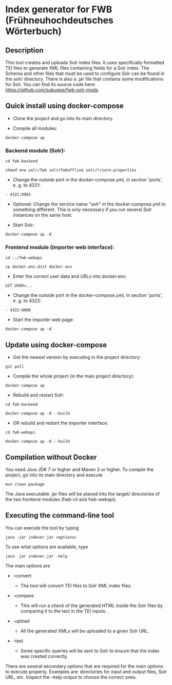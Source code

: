 # Index generator for FWB (Frühneuhochdeutsches Wörterbuch)

## Description

This tool creates and uploads Solr index files.
It uses specifically formatted TEI files to generate XML files containing fields for a Solr index.
The Schema and other files that must be used to configure Solr can be found in the solr/ directory.
There is also a .jar file that contains some modifications for Solr. You can find its source code here: 
https://github.com/subugoe/fwb-solr-mods.

## Quick install using docker-compose

- Clone the project and go into its main directory.

- Compile all modules:

``` docker-compose up ```

### Backend module (Solr):

``` cd fwb-backend ```

``` chmod a+w solr/fwb solr/fwboffline solr/*/core.properties ```

- Change the outside port in the docker-compose.yml, in section 'ports', e. g. to 4321:

``` - 4321:8983 ```

- Optional: Change the service name "solr" in the docker-compose.yml to something different. 
  This is only necessary if you run several Solr instances on the same host.

- Start Solr:

``` docker-compose up -d ```

### Frontend module (importer web interface):

``` cd ../fwb-webapi ```

``` cp docker.env.dist docker.env ```

- Enter the correct user data and URLs into docker.env:

``` GIT_USER=... ```

- Change the outside port in the docker-compose.yml, in section 'ports', e. g. to 4322:

``` - 4322:8080 ```

- Start the importer web page:

``` docker-compose up -d ```

## Update using docker-compose

- Get the newest version by executing in the project directory:

``` git pull ```

- Compile the whole project (in the main project directory):

``` docker-compose up ```

- Rebuild and restart Solr:

``` cd fwb-backend ```

``` docker-compose up -d --build ```

- OR rebuild and restart the Importer interface:

``` cd fwb-webapi ```

``` docker-compose up -d --build ```

## Compilation without Docker

You need Java JDK 7 or higher and Maven 3 or higher.
To compile the project, go into its main directory and execute 

``` mvn clean package ```

The Java executable .jar files will be placed into the target/ directories of the two frontend modules (fwb-cli and fwb-webapi).

## Executing the command-line tool

You can execute the tool by typing

``` java -jar indexer.jar <options> ```

To see what options are available, type

``` java -jar indexer.jar -help ```

The main options are

* -convert
  * The tool will convert TEI files to Solr XML index files.
  
* -compare
  * This will run a check of the generated HTML inside the Solr files by comparing it to the text in the TEI inputs.

* -upload
  * All the generated XMLs will be uploaded to a given Solr URL.
  
* -test
  * Some specific queries will be sent to Solr to ensure that the index was created correctly.
  
There are several secondary options that are required for the main options to execute properly.
Examples are: directories for input and output files, Solr URL, etc.
Inspect the -help output to choose the correct ones.

  
  
